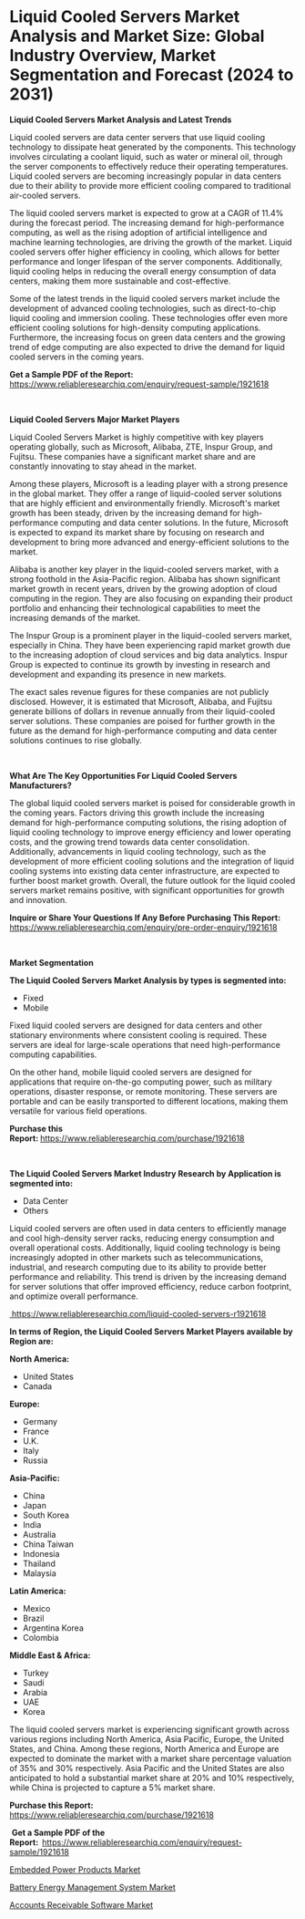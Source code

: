 <p><h1>Liquid Cooled Servers Market Analysis and Market Size: Global Industry Overview, Market Segmentation and Forecast (2024 to 2031)</h1></p><p><strong>Liquid Cooled Servers Market Analysis and Latest Trends</strong></p>
<p><p>Liquid cooled servers are data center servers that use liquid cooling technology to dissipate heat generated by the components. This technology involves circulating a coolant liquid, such as water or mineral oil, through the server components to effectively reduce their operating temperatures. Liquid cooled servers are becoming increasingly popular in data centers due to their ability to provide more efficient cooling compared to traditional air-cooled servers.</p><p>The liquid cooled servers market is expected to grow at a CAGR of 11.4% during the forecast period. The increasing demand for high-performance computing, as well as the rising adoption of artificial intelligence and machine learning technologies, are driving the growth of the market. Liquid cooled servers offer higher efficiency in cooling, which allows for better performance and longer lifespan of the server components. Additionally, liquid cooling helps in reducing the overall energy consumption of data centers, making them more sustainable and cost-effective.</p><p>Some of the latest trends in the liquid cooled servers market include the development of advanced cooling technologies, such as direct-to-chip liquid cooling and immersion cooling. These technologies offer even more efficient cooling solutions for high-density computing applications. Furthermore, the increasing focus on green data centers and the growing trend of edge computing are also expected to drive the demand for liquid cooled servers in the coming years.</p></p>
<p><strong>Get a Sample PDF of the Report:&nbsp;</strong> <a href="https://www.reliableresearchiq.com/enquiry/request-sample/1921618">https://www.reliableresearchiq.com/enquiry/request-sample/1921618</a></p>
<p>&nbsp;</p>
<p><strong>Liquid Cooled Servers Major Market Players</strong></p>
<p><p>Liquid Cooled Servers Market is highly competitive with key players operating globally, such as Microsoft, Alibaba, ZTE, Inspur Group, and Fujitsu. These companies have a significant market share and are constantly innovating to stay ahead in the market. </p><p>Among these players, Microsoft is a leading player with a strong presence in the global market. They offer a range of liquid-cooled server solutions that are highly efficient and environmentally friendly. Microsoft's market growth has been steady, driven by the increasing demand for high-performance computing and data center solutions. In the future, Microsoft is expected to expand its market share by focusing on research and development to bring more advanced and energy-efficient solutions to the market.</p><p>Alibaba is another key player in the liquid-cooled servers market, with a strong foothold in the Asia-Pacific region. Alibaba has shown significant market growth in recent years, driven by the growing adoption of cloud computing in the region. They are also focusing on expanding their product portfolio and enhancing their technological capabilities to meet the increasing demands of the market.</p><p>The Inspur Group is a prominent player in the liquid-cooled servers market, especially in China. They have been experiencing rapid market growth due to the increasing adoption of cloud services and big data analytics. Inspur Group is expected to continue its growth by investing in research and development and expanding its presence in new markets.</p><p>The exact sales revenue figures for these companies are not publicly disclosed. However, it is estimated that Microsoft, Alibaba, and Fujitsu generate billions of dollars in revenue annually from their liquid-cooled server solutions. These companies are poised for further growth in the future as the demand for high-performance computing and data center solutions continues to rise globally.</p></p>
<p>&nbsp;</p>
<p><strong>What Are The Key Opportunities For Liquid Cooled Servers Manufacturers?</strong></p>
<p><p>The global liquid cooled servers market is poised for considerable growth in the coming years. Factors driving this growth include the increasing demand for high-performance computing solutions, the rising adoption of liquid cooling technology to improve energy efficiency and lower operating costs, and the growing trend towards data center consolidation. Additionally, advancements in liquid cooling technology, such as the development of more efficient cooling solutions and the integration of liquid cooling systems into existing data center infrastructure, are expected to further boost market growth. Overall, the future outlook for the liquid cooled servers market remains positive, with significant opportunities for growth and innovation.</p></p>
<p><strong>Inquire or Share Your Questions If Any Before Purchasing This Report:</strong> <a href="https://www.reliableresearchiq.com/enquiry/pre-order-enquiry/1921618">https://www.reliableresearchiq.com/enquiry/pre-order-enquiry/1921618</a></p>
<p>&nbsp;</p>
<p><strong>Market Segmentation</strong></p>
<p><strong>The Liquid Cooled Servers Market Analysis by types is segmented into:</strong></p>
<p><ul><li>Fixed</li><li>Mobile</li></ul></p>
<p><p>Fixed liquid cooled servers are designed for data centers and other stationary environments where consistent cooling is required. These servers are ideal for large-scale operations that need high-performance computing capabilities. </p><p>On the other hand, mobile liquid cooled servers are designed for applications that require on-the-go computing power, such as military operations, disaster response, or remote monitoring. These servers are portable and can be easily transported to different locations, making them versatile for various field operations.</p></p>
<p><strong>Purchase this Report:&nbsp;</strong><a href="https://www.reliableresearchiq.com/purchase/1921618">https://www.reliableresearchiq.com/purchase/1921618</a></p>
<p>&nbsp;</p>
<p><strong>The Liquid Cooled Servers Market Industry Research by Application is segmented into:</strong></p>
<p><ul><li>Data Center</li><li>Others</li></ul></p>
<p><p>Liquid cooled servers are often used in data centers to efficiently manage and cool high-density server racks, reducing energy consumption and overall operational costs. Additionally, liquid cooling technology is being increasingly adopted in other markets such as telecommunications, industrial, and research computing due to its ability to provide better performance and reliability. This trend is driven by the increasing demand for server solutions that offer improved efficiency, reduce carbon footprint, and optimize overall performance.</p></p>
<p><a href="https://www.reliableresearchiq.com/liquid-cooled-servers-r1921618">&nbsp;https://www.reliableresearchiq.com/liquid-cooled-servers-r1921618</a></p>
<p><strong>In terms of Region, the Liquid Cooled Servers Market Players available by Region are:</strong></p>
<p>
    <p> <strong> North America: </strong>
        <ul>
            <li>United States</li>
            <li>Canada</li>
        </ul>
        </p> 
    <p> <strong> Europe: </strong>
        <ul>
            <li>Germany</li>
            <li>France</li>
            <li>U.K.</li>
            <li>Italy</li>
            <li>Russia</li>
        </ul>
        </p> 
    <p> <strong> Asia-Pacific: </strong>
        <ul>
            <li>China</li>
            <li>Japan</li>
            <li>South Korea</li>
            <li>India</li>
            <li>Australia</li>
            <li>China Taiwan</li>
            <li>Indonesia</li>
            <li>Thailand</li>
            <li>Malaysia</li>
        </ul>
        </p> 
    <p> <strong> Latin America: </strong>
        <ul>
            <li>Mexico</li>
            <li>Brazil</li>
            <li>Argentina Korea</li>
            <li>Colombia</li>
        </ul>
        </p> 
    <p> <strong> Middle East & Africa: </strong>
        <ul>
            <li>Turkey</li>
            <li>Saudi</li>
            <li>Arabia</li>
            <li>UAE</li>
            <li>Korea</li>
        </ul>
    </p>
    </p>
<p><p>The liquid cooled servers market is experiencing significant growth across various regions including North America, Asia Pacific, Europe, the United States, and China. Among these regions, North America and Europe are expected to dominate the market with a market share percentage valuation of 35% and 30% respectively. Asia Pacific and the United States are also anticipated to hold a substantial market share at 20% and 10% respectively, while China is projected to capture a 5% market share.</p></p>
<p><strong>Purchase this Report: </strong><a href="https://www.reliableresearchiq.com/purchase/1921618">https://www.reliableresearchiq.com/purchase/1921618</a></p>
<p>&nbsp;<strong>Get a Sample PDF of the Report:&nbsp;&nbsp;</strong><a href="https://www.reliableresearchiq.com/enquiry/request-sample/1921618">https://www.reliableresearchiq.com/enquiry/request-sample/1921618</a></p>
<p><strong></strong></p>
<p><p><a href="https://medium.com/@kirstencharriso/an-in-depth-analysis-of-the-global-embedded-power-products-market-scope-and-its-rapid-growing-10-8-9c5d4f5998ad">Embedded Power Products Market</a></p><p><a href="https://medium.com/@graciakennyta2311/global-battery-energy-management-system-market-size-is-expected-to-reach-at-a-cagr-of-10-and-this-f6188110f007">Battery Energy Management System Market</a></p><p><a href="https://view.publitas.com/reportprime-1/evaluating-global-accounts-receivable-software-market-trends-and-growth-opportunities-by-region-type-cloud-based-on-premises-and-application-small-business-medium-business-large-enterprises/">Accounts Receivable Software Market</a></p></p>
